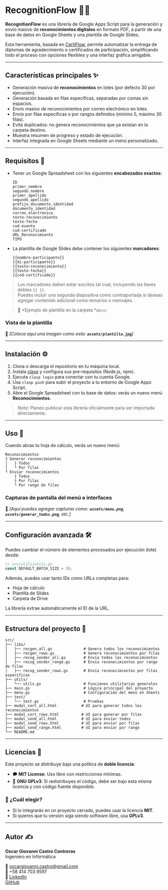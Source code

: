 # RecognitionFlow 🏅📜

**RecognitionFlow** es una librería de Google Apps Script para la generación y envío masivo de **reconocimientos digitales** en formato PDF, a partir de una base de datos en Google Sheets y una plantilla de Google Slides.

Esta herramienta, basada en [CertiFlow](https://github.com/blythe91/certiflow), permite automatizar la entrega de diplomas de agradecimiento o certificados de participación, simplificando todo el proceso con opciones flexibles y una interfaz gráfica amigable.

---

## Características principales ✨

- Generación masiva de **reconocimientos** en lotes (por defecto 30 por ejecución).
- Generación basada en filas específicas, separadas por comas sin espacios.
- Envío masivo de reconocimientos por correo electrónico en lotes.
- Envío por filas específicas o por rangos definidos (mínimo 5, máximo 30 filas).
- Evita duplicados: no genera reconocimientos que ya existan en la carpeta destino.
- Muestra resumen de progreso y estado de ejecución.
- Interfaz integrada en Google Sheets mediante un menú personalizado.

---

## Requisitos 📝

- Tener un Google Spreadsheet con los siguientes **encabezados exactos**:

  ```
  ID  
  primer_nombre  
  segundo_nombre  
  primer_apellido  
  segundo_apellido  
  prefijo_documento_identidad  
  documento_identidad  
  correo_electrónico  
  texto-reconocimiento  
  texto-fecha  
  cod-evento  
  cod-certificado  
  URL_Reconocimiento
  TIPO
  ```

- La plantilla de Google Slides debe contener los siguientes **marcadores**:

  ```
  {{nombre-participante}}  
  {{di-participante}}  
  {{texto-reconocimiento}}  
  {{texto-fecha}}  
  {{cod-certificado}}
  ```

> Los marcadores deben estar escritos tal cual, incluyendo las llaves dobles `{{ }}`.\
> Puedes incluir una segunda diapositiva como contraportada si deseas agregar contenido adicional como temarios o mensajes.

> 📁 *Ejemplo de plantilla en la carpeta **`docs/`*

### Vista de la plantilla

🚧 *[Coloca aquí una imagen como esta: **`assets/plantilla.jpg`**]*

---

## Instalación ⚙️

1. Clona o descarga el repositorio en tu máquina local.
2. Instala [clasp](https://github.com/google/clasp) y configura sus pre-requisitos (Node.js, npm).
3. Ejecuta `clasp login` para conectar con tu cuenta Google.
4. Usa `clasp push` para subir el proyecto a tu entorno de Google Apps Script.
5. Abre el Google Spreadsheet con tu base de datos: verás un nuevo menú **Reconocimientos**.

> *Nota:* Planeo publicar esta librería oficialmente para ser importada directamente.

---

## Uso 🚀

Cuando abras tu hoja de cálculo, verás un nuevo menú:

```none
Reconocimientos
├️ Generar reconocimientos
│   ├️ Todos
│   └️ Por filas
└️ Enviar reconocimientos
    ├️ Todos
    ├️ Por filas
    └️ Por rango de filas
```

### Capturas de pantalla del menú e interfaces

🚧 *[Aquí puedes agregar capturas como: **`assets/menu.png`**, **`assets/generar_todos.png`**, etc.]*

---

## Configuración avanzada 🛠️

Puedes cambiar el número de elementos procesados por ejecución (lote) desde:

```javascript
// src/utils/utils.gs
const DEFAULT_BATCH_SIZE = 30;
```

Además, puedes usar tanto IDs como URLs completas para:

- Hoja de cálculo
- Plantilla de Slides
- Carpeta de Drive

La librería extrae automáticamente el ID de la URL.

---

## Estructura del proyecto 📂

```none
src/
├── libs/
│   ├── recgen_all.gs              # Genera todos los reconocimientos
│   ├── recgen_rows.gs             # Genera reconocimientos por filas
│   ├── recog_sender_all.gs        # Envía todos los reconocimientos
│   ├── recog_sender_range.gs      # Envía reconocimientos por rango de filas
│   ├── recog_sender_rows.gs       # Envía reconocimientos por filas específicas
├── utils/
│   └── utils.gs                   # Funciones utilitarias generales
├── main.gs                        # Lógica principal del proyecto
├── menu.gs                        # Configuración del menú en Sheets
├── test/
│   └── test.gs                    # Pruebas
├── modal_cert_all.html           # UI para generar todos los reconocimientos
├── modal_cert_rows.html          # UI para generar por filas
├── modal_send_all.html           # UI para enviar todos
├── modal_send_rows.html          # UI para enviar por filas
├── modal_send_range.html         # UI para enviar por rango
└── README.md
```

---

## Licencias 📜

Este proyecto se distribuye bajo una política de **doble licencia**:

- 🗭 **MIT License**: Uso libre con restricciones mínimas.
- 🔳 **GNU GPLv3**: Si redistribuyes el código, debe ser bajo esta misma licencia y con código fuente disponible.

### 📌 ¿Cuál elegir?

- Si lo integrarás en un proyecto cerrado, puedes usar la licencia **MIT**.
- Si quieres que tu versión siga siendo software libre, usa **GPLv3**.

---

## Autor ✍️

**Oscar Giovanni Castro Contreras**\
Ingeniero en Informática

📧 [oscargiovanni.castro@gmail.com](mailto\:oscargiovanni.castro@gmail.com)\
📱 +58 414 703 9597\
🔗 [LinkedIn](https://www.linkedin.com/in/oscargiovanni)\
<i class="fab fa-github"></i> [GitHub](https://github.com/oscargiovanni)

